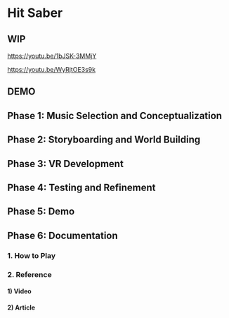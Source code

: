# Hit Saber

## WIP

https://youtu.be/1bJSK-3MMjY

https://youtu.be/WyRjtOE3s9k

## DEMO

## Phase 1: Music Selection and Conceptualization

<!-- Choose a music track and brainstorm initial concepts for your immersive VR music experience. -->

## Phase 2: Storyboarding and World Building

<!-- Craft storyboards that outline the narrative, seamlessly fusing visual and auditory elements. Begin constructing the VR environment within Unreal Engine. -->

## Phase 3: VR Development

<!-- Continue to Build and fine-tune your VR music experience, emphasizing user interactions and emotional resonance. -->

## Phase 4: Testing and Refinement

<!-- Test the VR project, gather feedback from peers, and apply refinements to ensure optimal audience engagement. -->

## Phase 5: Demo

<!-- Demo your project to the class, give and receive critical feedback to your peers. -->

## Phase 6: Documentation

### 1. How to Play

### 2. Reference

#### 1) Video

#### 2) Article
